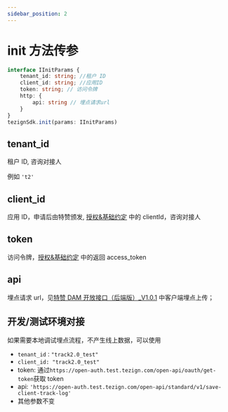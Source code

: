 ```yaml
---
sidebar_position: 2
---
```


# init 方法传参

```typescript
interface IInitParams {
    tenant_id: string; //租户 ID
    client_id: string; //应用ID
    token: string; // 访问令牌
    http: {
        api: string // 埋点请求url
    }
}
tezignSdk.init(params: IInitParams)
```

## tenant_id

租户 ID, 咨询对接人

例如 `'t2'`

## client_id

应用 ID，申请后由特赞颁发, [授权&基础约定](https://tezign.feishu.cn/docs/doccnCNdREH3NXEbo2SIfDHYaWe '授权&基础约定') 中的 clientId，咨询对接人

## token

访问令牌，[授权&基础约定](https://tezign.feishu.cn/docs/doccnCNdREH3NXEbo2SIfDHYaWe '授权&基础约定') 中的返回 access_token

## api

埋点请求 url，见[特赞 DAM 开放接口（后端版）\_V1.0.1](https://tezign.feishu.cn/docs/doccneM05z5RAX1avvXJ7y3O28g#HdWEVb '特赞 DAM 开放接口（后端版）_V1.0.1') 中客户端埋点上传；

## 开发/测试环境对接

如果需要本地调试埋点流程，不产生线上数据，可以使用

- `tenant_id："track2.0_test"`
- `client_id: "track2.0_test"`
- token: 通过`https://open-auth.test.tezign.com/open-api/oauth/get-token`获取 token
- api: `'https://open-auth.test.tezign.com/open-api/standard/v1/save-client-track-log'`
- 其他参数不变
